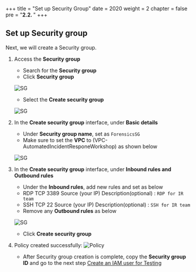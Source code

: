 +++
title = "Set up Security Group"
date = 2020
weight = 2
chapter = false
pre = "<b>2.2. </b>"
+++

## Set up Security group

Next, we will create a Security group.

1. Access the **Security group** 

   - Search for the  **Security group**
   - Click **Security group**

   ![SG](/images/1/Access_SG.png)

   - Select the **Create security group**

   ![SG](/images/1/Create_SG.png)

2. In the **Create security group** interface, under **Basic details**

   - Under **Security group name**, set as `ForensicsSG`
   - Make sure to set the **VPC** to (VPC-AutomatedIncidentResponeWorkshop) as shown below
   
   ![SG](/images/1/Create_SG_basic_detail.png)

<!-- ```json
{
	"Version": "2012-10-17",
	"Statement": [
		{
			"Effect": "Allow",
			"Action": "iam:PassRole",
			"Resource": "arn:aws:iam::AccountID:role/AWSGlueServiceRoleDefault"
		}
	]
}
``` -->

3. In the **Create security group** interface, under **Inbound rules and Outbound rules**
   
   - Under the **Inbound rules**, add new rules and set as below
   - RDP    TCP   3389  Source (your IP)  Description(optional) : `RDP for IR team`
   - SSH    TCP   22    Source (your IP)  Description(optional) : `SSH for IR team`
   - Remove any **Outbound rules** as below

   ![SG](/images/1/Create_SG_rules.png)

   - Click **Create security group**

4. Policy created successfully:
   ![Policy](/images/1/Create_SG_success.png)
   
   - After Security group creation is complete, copy the **Security group ID** and go to the next step [Create an IAM user for Testing](../2.3-Create-an-IAM-user-for-Testing)
   
